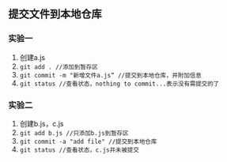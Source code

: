 ## 提交文件到本地仓库

### 实验一
1. 创建a.js
2. `git add . //添加到暂存区`
3. `git commit -m "新增文件a.js“ //提交到本地仓库，并附加信息`
4. `git status //查看状态，nothing to commit...表示没有需提交的了`

### 实验二
1. 创建b.js，c.js
2. `git add b.js //只添加b.js到暂存区`
3. `git commit -a "add file" //提交到本地仓库`
4. `git status //查看状态，c.js并未被提交`